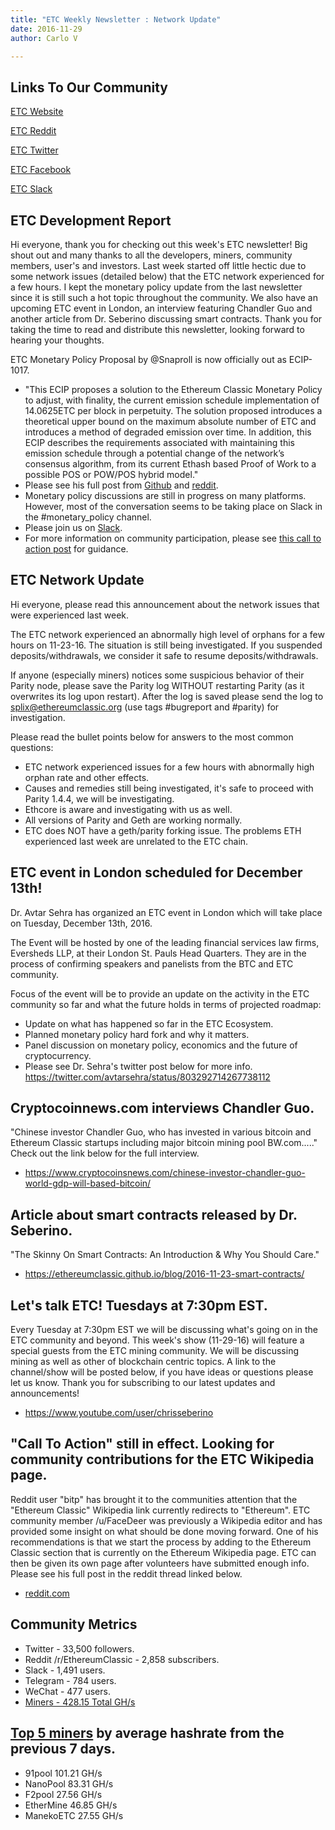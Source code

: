 ```yaml
---
title: "ETC Weekly Newsletter : Network Update"
date: 2016-11-29
author: Carlo V

---
```



## Links To Our Community

[ETC Website](https://ethereumclassic.github.io/)

[ETC Reddit](https://www.reddit.com/r/EthereumClassic/)

[ETC Twitter](http://twitter.com/eth_classic)

[ETC Facebook](https://www.facebook.com/EthereumClassicETC/)

[ETC Slack](https://ethereumclassic.herokuapp.com/)

## ETC Development Report

Hi everyone, thank you for checking out this week's ETC newsletter! Big shout out and many thanks to all the developers, miners, community members, user's and investors. Last week started off little hectic due to some network issues (detailed below) that the ETC network experienced for a few hours. I kept the monetary policy update from the last newsletter since it is still such a hot topic throughout the community. We also have an upcoming ETC event in London, an interview featuring Chandler Guo and another article from Dr. Seberino discussing smart contracts. Thank you for taking the time to read and distribute this newsletter, looking forward to hearing your thoughts.

ETC Monetary Policy Proposal by @Snaproll is now officially out as ECIP-1017.

* "This ECIP proposes a solution to the Ethereum Classic Monetary Policy to adjust, with finality, the current emission schedule implementation of 14.0625ETC per block in perpetuity. The solution proposed introduces a theoretical upper bound on the maximum absolute number of ETC and introduces a method of degraded emission over time. In addition, this ECIP describes the requirements associated with maintaining this emission schedule through a potential change of the network’s consensus algorithm, from its current Ethash based Proof of Work to a possible POS or POW/POS hybrid model." 
* Please see his full post from [Github](https://github.com/ethereumproject/ECIPs/pull/20/files) and [reddit](https://www.reddit.com/r/EthereumClassic/comments/5e5moq/etc_monetary_policy_proposal_by_snaproll_is_now/).
* Monetary policy discussions are still in progress on many platforms. However, most of the conversation seems to be taking place on Slack in the #monetary_policy channel.
* Please join us on [Slack](https://ethereumclassic.herokuapp.com/).
* For more information on community participation, please see [this call to action post](https://www.reddit.com/r/EthereumClassic/comments/4u4o61/call_for_action_what_can_i_do_to_help_ethereum/) for guidance.

## ETC Network Update
Hi everyone, please read this announcement about the network issues that were experienced last week.

The ETC network experienced an abnormally high level of orphans for a few hours on 11-23-16. The situation is still being investigated. If you suspended deposits/withdrawals, we consider it safe to resume deposits/withdrawals.

If anyone (especially miners) notices some suspicious behavior of their Parity node, please save the Parity log WITHOUT restarting Parity (as it overwrites its log upon restart). After the log is saved please send the log to splix@ethereumclassic.org (use tags #bugreport and #parity) for investigation.

Please read the bullet points below for answers to the most common questions:

* ETC network experienced issues for a few hours with abnormally high orphan rate and other effects.
* Causes and remedies still being investigated, it's safe to proceed with Parity 1.4.4, we will be investigating.
* Ethcore is aware and investigating with us as well.
* All versions of Parity and Geth are working normally.
* ETC does NOT have a geth/parity forking issue. The problems ETH experienced last week are unrelated to the ETC chain.



## ETC event in London scheduled for December 13th!

Dr. Avtar Sehra has organized an ETC event in London which will take place on Tuesday, December 13th, 2016. 

The Event will be hosted by one of the leading financial services law firms, Eversheds LLP, at their London St. Pauls Head Quarters. They are in the process of confirming speakers and panelists from the BTC and ETC community.

Focus of the event will be to provide an update on the activity in the ETC community so far and what the future holds in terms of projected roadmap: 

* Update on what has happened so far in the ETC Ecosystem. 
* Planned monetary policy hard fork and why it matters.
* Panel discussion on monetary policy, economics and the future of cryptocurrency.
* Please see Dr. Sehra's twitter post below for more info.
https://twitter.com/avtarsehra/status/803292714267738112

## Cryptocoinnews.com interviews Chandler Guo.
"Chinese investor Chandler Guo, who has invested in various bitcoin and Ethereum Classic startups including major bitcoin mining pool BW.com....." Check out the link below for the full interview.

* https://www.cryptocoinsnews.com/chinese-investor-chandler-guo-world-gdp-will-based-bitcoin/

## Article about smart contracts released by Dr. Seberino.
"The Skinny On Smart Contracts: An Introduction & Why You Should Care."

* https://ethereumclassic.github.io/blog/2016-11-23-smart-contracts/

## Let's talk ETC! Tuesdays at 7:30pm EST.
Every Tuesday at 7:30pm EST we will be discussing what's going on in the ETC community and beyond. This week's show (11-29-16) will feature a special guests from the ETC mining community. We will be discussing mining as well as other of blockchain centric topics. A link to the channel/show will be posted below, if you have ideas or questions please let us know. Thank you for subscribing to our latest updates and announcements!

* https://www.youtube.com/user/chrisseberino

## "Call To Action" still in effect. Looking for community contributions for the ETC Wikipedia page.
Reddit user "bitp" has brought it to the communities attention that the "Ethereum Classic" Wikipedia link currently redirects to "Ethereum". ETC community member /u/FaceDeer was previously a Wikipedia editor and has provided some insight on what should be done moving forward. One of his recommendations is that we start the process by adding to the Ethereum Classic section that is currently on the Ethereum Wikipedia page. ETC can then be given its own page after volunteers have submitted enough info. Please see his full post in the reddit thread linked below.

* [reddit.com](https://www.reddit.com/r/EthereumClassic/comments/5bsj3c/ethereum_classic_redirects_to_ethereum_on/)

## Community Metrics

* Twitter - 33,500 followers.
* Reddit /r/EthereumClassic - 2,858 subscribers.
* Slack - 1,491 users.
* Telegram - 784 users.
* WeChat - 477 users.
* [Miners - 428.15 Total GH/s](https://gastracker.io/stats/miners)

## [Top 5 miners](https://gastracker.io/stats/miners) by average hashrate from the previous 7 days.

* 91pool 101.21 GH/s
* NanoPool 83.31 GH/s
* F2pool 27.56 GH/s
* EtherMine 46.85 GH/s
* ManekoETC 27.55 GH/s
